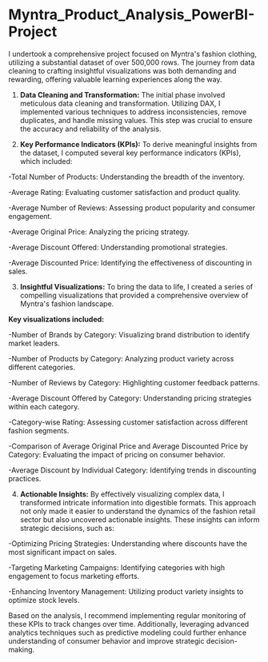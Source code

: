 # Myntra_Product_Analysis_PowerBI-Project
I undertook a comprehensive project focused on Myntra's fashion clothing, utilizing a substantial dataset of over 500,000 rows. The journey from data cleaning to crafting insightful visualizations was both demanding and rewarding, offering valuable learning experiences along the way.

1. **Data Cleaning and Transformation:** The initial phase involved meticulous data cleaning and transformation. Utilizing DAX, I implemented various techniques to address inconsistencies, remove duplicates, and handle missing values. This step was crucial to ensure the accuracy and reliability of the analysis.

2. **Key Performance Indicators (KPIs):** To derive meaningful insights from the dataset, I computed several key performance indicators (KPIs), which included:

-Total Number of Products: Understanding the breadth of the inventory.

-Average Rating: Evaluating customer satisfaction and product quality.

-Average Number of Reviews: Assessing product popularity and consumer engagement.

-Average Original Price: Analyzing the pricing strategy.

-Average Discount Offered: Understanding promotional strategies.

-Average Discounted Price: Identifying the effectiveness of discounting in sales.

3. **Insightful Visualizations:** To bring the data to life, I created a series of compelling visualizations that provided a comprehensive overview of Myntra's fashion landscape.

**Key visualizations included:**

-Number of Brands by Category: Visualizing brand distribution to identify market leaders.

-Number of Products by Category: Analyzing product variety across different categories.


-Number of Reviews by Category: Highlighting customer feedback patterns.

-Average Discount Offered by Category: Understanding pricing strategies within each category.

-Category-wise Rating: Assessing customer satisfaction across different fashion segments.

-Comparison of Average Original Price and Average Discounted Price by Category: Evaluating the impact of pricing on consumer behavior.

-Average Discount by Individual Category: Identifying trends in discounting practices.

4. **Actionable Insights:** By effectively visualizing complex data, I transformed intricate information into digestible formats. This approach not only made it easier to understand the dynamics of the fashion retail sector but also uncovered actionable insights. These insights can inform strategic decisions, such as:

-Optimizing Pricing Strategies: Understanding where discounts have the most significant impact on sales.

-Targeting Marketing Campaigns: Identifying categories with high engagement to focus marketing efforts.

-Enhancing Inventory Management: Utilizing product variety insights to optimize stock levels.

Based on the analysis, I recommend implementing regular monitoring of these KPIs to track changes over time. Additionally, leveraging advanced analytics techniques such as predictive modeling could further enhance understanding of consumer behavior and improve strategic decision-making.
